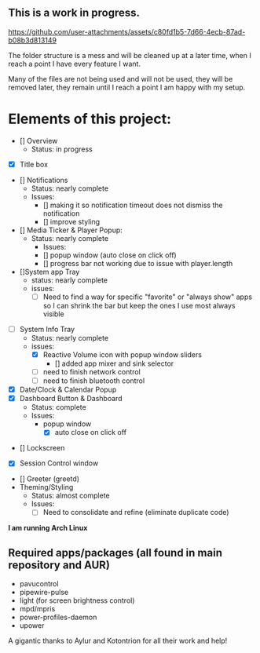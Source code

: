 ## This is a work in progress.

https://github.com/user-attachments/assets/c80fd1b5-7d66-4ecb-87ad-b08b3d813149

The folder structure is a mess and will be cleaned up at a later time, when I reach a point I have every feature I want.

Many of the files are not being used and will not be used, they will be removed later, they remain until I reach a point I am happy with my setup.

# Elements of this project:
- [] Overview
  - Status: in progress
- [X] Title box
- [] Notifications
    - Status: nearly complete
    - Issues:
        - [] making it so notification timeout does not dismiss the notification
        - [] improve styling
- [] Media Ticker & Player Popup:
  - Status: nearly complete
    - Issues:
    - [] popup window (auto close on click off)
    - [] progress bar not working due to issue with player.length
- []System app Tray
  - status: nearly complete
  - issues:
    - [ ] Need to find a way for specific "favorite" or "always show" apps so I can shrink the bar but keep the ones I use most always visible
- [ ] System Info Tray
  - Status: nearly complete
  - issues:
    - [X] Reactive Volume icon with popup window sliders
      - [] added app mixer and sink selector
    - [ ] need to finish network control
    - [ ] need to finish bluetooth control
- [X] Date/Clock & Calendar Popup
- [X] Dashboard Button & Dashboard
  - Status: complete
  - Issues:
    - popup window
      - [X] auto close on click off
- [] Lockscreen
- [X] Session Control window
- [] Greeter (greetd)
- Theming/Styling
  - Status: almost complete
  - Issues:
    - [ ] Need to consolidate and refine (eliminate duplicate code)

**I am running Arch Linux**

## Required apps/packages (all found in main repository and AUR)
- pavucontrol
- pipewire-pulse
- light (for screen brightness control)
- mpd/mpris
- power-profiles-daemon
- upower

A gigantic thanks to Aylur and Kotontrion for all their work and help!
